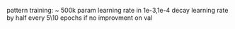 pattern training:
~ 500k param
learning rate in 1e-3,1e-4
decay learning rate by half every 5\10 epochs if no improvment on val